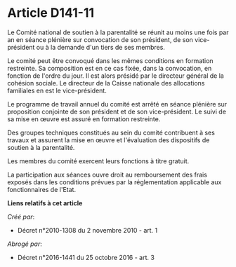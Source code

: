 # Article D141-11

Le Comité national de soutien à la parentalité se réunit au moins une fois par an en séance plénière sur convocation de son
président, de son vice-président ou à la demande d'un tiers de ses membres. 

Le comité peut être convoqué dans les mêmes conditions en formation restreinte. Sa composition est en ce cas fixée, dans la
convocation, en fonction de l'ordre du jour. Il est alors présidé par le directeur général de la cohésion sociale. Le
directeur de la Caisse nationale des allocations familiales en est le vice-président. 

Le programme de travail annuel du comité est arrêté en séance plénière sur proposition conjointe de son président et de son
vice-président. Le suivi de sa mise en œuvre est assuré en formation restreinte. 

Des groupes techniques constitués au sein du comité contribuent à ses travaux et assurent la mise en œuvre et l'évaluation
des dispositifs de soutien à la parentalité. 

Les membres du comité exercent leurs fonctions à titre gratuit. 

La participation aux séances ouvre droit au remboursement des frais exposés dans les conditions prévues par la réglementation
applicable aux fonctionnaires de l'Etat.

**Liens relatifs à cet article**

_Créé par_:

  - Décret n°2010-1308 du 2 novembre 2010 - art. 1

_Abrogé par_:

  - Décret n°2016-1441 du 25 octobre 2016 - art. 3
